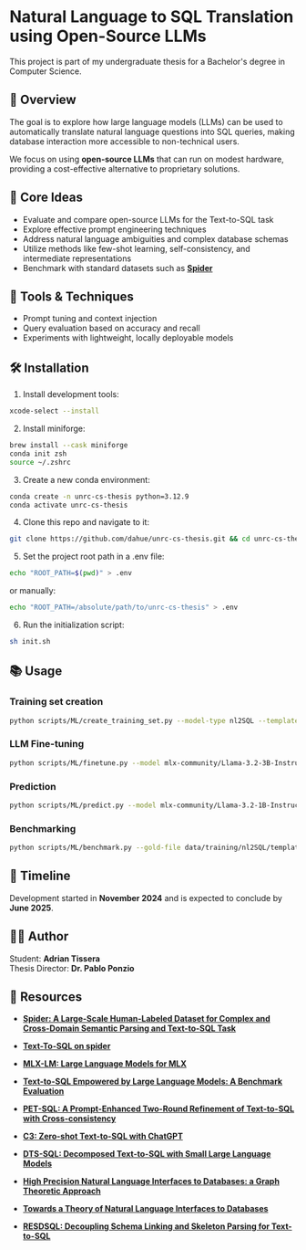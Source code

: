 # Natural Language to SQL Translation using Open-Source LLMs

This project is part of my undergraduate thesis for a Bachelor's degree in Computer Science.

## 📌 Overview

The goal is to explore how large language models (LLMs) can be used to automatically translate natural language questions into SQL queries, making database interaction more accessible to non-technical users.

We focus on using **open-source LLMs** that can run on modest hardware, providing a cost-effective alternative to proprietary solutions.

## 🧠 Core Ideas

- Evaluate and compare open-source LLMs for the Text-to-SQL task
- Explore effective prompt engineering techniques
- Address natural language ambiguities and complex database schemas
- Utilize methods like few-shot learning, self-consistency, and intermediate representations
- Benchmark with standard datasets such as [**Spider**](https://yale-lily.github.io/spider)

## 🔧 Tools & Techniques

- Prompt tuning and context injection
- Query evaluation based on accuracy and recall
- Experiments with lightweight, locally deployable models

## 🛠️ Installation

1. Install development tools:
```bash
xcode-select --install
```

2. Install miniforge:
```bash
brew install --cask miniforge
conda init zsh
source ~/.zshrc
```

3. Create a new conda environment:
```bash
conda create -n unrc-cs-thesis python=3.12.9
conda activate unrc-cs-thesis
```

4. Clone this repo and navigate to it:
```bash
git clone https://github.com/dahue/unrc-cs-thesis.git && cd unrc-cs-thesis
```

5. Set the project root path in a .env file:
```bash
echo "ROOT_PATH=$(pwd)" > .env
```
or manually:
```bash
echo "ROOT_PATH=/absolute/path/to/unrc-cs-thesis" > .env
```

6. Run the initialization script:
```bash
sh init.sh
```

## 📚 Usage

### Training set creation

```bash
python scripts/ML/create_training_set.py --model-type nl2SQL --template-name template_11.j2
```

### LLM Fine-tuning

```bash
python scripts/ML/finetune.py --model mlx-community/Llama-3.2-3B-Instruct-4bit --model-type nl2SQL
```

### Prediction

```bash
python scripts/ML/predict.py --model mlx-community/Llama-3.2-1B-Instruct-4bit --adapter data/adapters/nl2SQL/Llama-3.2-1B-Instruct-4b/ --input-file data/training/nl2SQL/template_11/t_valid.jsonl
```

### Benchmarking

```bash
python scripts/ML/benchmark.py --gold-file data/training/nl2SQL/template_11/t_valid.sql --predict-file data/predictions/pred.sql
```

## 📅 Timeline

Development started in **November 2024** and is expected to conclude by **June 2025**.

## 👨‍💻 Author

Student: **Adrian Tissera**  
Thesis Director: **Dr. Pablo Ponzio**

## 📌 Resources

- [**Spider: A Large-Scale Human-Labeled Dataset for Complex and Cross-Domain Semantic Parsing and Text-to-SQL Task**](https://github.com/taoyds/spider)
- [**Text-To-SQL on spider**](https://paperswithcode.com/sota/text-to-sql-on-spider)
- [**MLX-LM: Large Language Models for MLX**](https://github.com/ml-explore/mlx-lm)

- [**Text-to-SQL Empowered by Large Language Models: A Benchmark Evaluation**](https://arxiv.org/pdf/2308.15363)
- [**PET-SQL: A Prompt-Enhanced Two-Round Refinement of Text-to-SQL with Cross-consistency**](https://arxiv.org/pdf/2403.09732)
- [**C3: Zero-shot Text-to-SQL with ChatGPT**](https://arxiv.org/pdf/2307.07306)
- [**DTS-SQL: Decomposed Text-to-SQL with Small Large Language Models**](https://arxiv.org/pdf/2402.01117)
- [**High Precision Natural Language Interfaces to Databases: a Graph Theoretic Approach**](https://aiweb.cs.washington.edu/research/projects/ai2/nli/aaai_submission.pdf)
- [**Towards a Theory of Natural Language Interfaces to Databases**](https://turing.cs.washington.edu/papers/nli-iui03.pdf)
- [**RESDSQL: Decoupling Schema Linking and Skeleton Parsing for Text-to-SQL**](https://arxiv.org/pdf/2302.05965v3)
